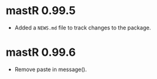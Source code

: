 # mastR 0.99.5

* Added a `NEWS.md` file to track changes to the package.

# mastR 0.99.6

* Remove paste in message().
